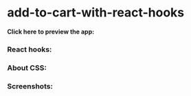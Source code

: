 #  add-to-cart-with-react-hooks


<strong>Click here to preview the app:</strong>

### React hooks:

### About CSS:

### Screenshots:

